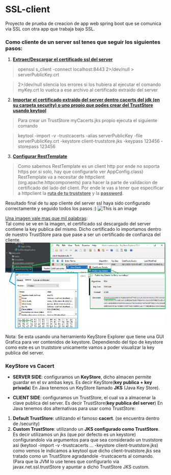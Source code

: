 # SSL-client
Proyecto de prueba de creacion de app web spring boot que se comunica via SSL con otra app que trabaja bajo SSL.

### Como cliente de un server ssl tenes que seguir los siguientes pasos:

1. <ins>**Extraer/Descargar el certificado ssl del server**</ins>  
> openssl s_client -connect localhost:8443 2>/dev/null > serverPublicKey.crt

> 2>/dev/null silencia los errores si los hubiera al ejecutar el comando  
>  myKey.crt lo vuelca a ese archivo al certificado extraido del server

2. <ins>**Importar el certificado extraido del server dentro cacerts del jdk (en su carpeta security) 
o uno propio que podes crear del TrustStore usando keytool**</ins>  

> Para crear un TrustStore myCacerts.jks propio ejecuta el siguiente comando  

> keytool -import -v -trustcacerts -alias serverPublicKey -file serverPublicKey.crt -keystore client-truststore.jks -keypass 123456 -storepass 123456

3. <ins>**Configurar RestTemplate**</ins>
> Como sabemos RestTemplate es un client http por ende no soporta https por si solo, hay que configurarlo ver AppConfig.class)
RestTemplate va a necesitar de httpclient (org.apache.httpcomponents) para hacer la parte de validacion de certificado del lado del client.
Por ende le vas a tener que especificar a httpclient la <ins>**ruta de tu truststore**</ins> y la <ins>**password**</ins>. 

Resultado final de tu app cliente del server ssl haya sido configurado correctamente y seguido todos los pasos :)
![This is an image](https://github.com/estebanbri/ssl-client/blob/master/resultado.png)

<ins>Una imagen vale mas que mil palabras</ins>:  
Tal como se ve en la imagen, el certificado ssl descargado del server contiene la key publica del mismo. Dicho certificado lo importamos dentro de nuestro TrustStore para que pase a ser un certificado de confianza del cliente. 
![This is an image](https://github.com/estebanbri/https-client/blob/master/truststore-detail.png)

Nota: Se esta usando una herramiento KeyStore Explorer que tiene una GUI Grafica para ver contenidos de keystore. Dependiendo del tipo de keystore como este es un truststore unicamente vamos a poder visualizar la key publica del server.

### KeyStore vs Cacert ###
- **SERVER SIDE**: configuramos un **KeyStore**, dicho almacen permite guardar en el sv ambas keys. Es decir KeyStore(**key publica + key privada**)
En Java tenemos un KeyStore llamado **JKS** (Java Key Store).

- **CLIENT SIDE**: configuramos un TrustStore, el cual va a almacenar la clave publica del server. Es decir TrustStore(**key publica del server**)
En Java tenemos dos alternativas para usar como TrustStore:
 1. **Default TrustStore**: utilizando el famoso **cacert**. (se encuentra dentro de /security)
 2. **Custom TrustStore**: utilizando un **JKS configurado como TrustStore**. Es decir utilizamos un jks (que por defecto es un keystore) configurandolo via argumentos  para que sea considerado un truststore asi (keytool -import -v -trustcacerts ...  -keystore client-truststore.jks) como vemos le indicamos a keytool que dicho    client-truststore.jks sea tratado como un TrustStore agradandole -trustcacerts al comando. (Para que la JVM lo use tenes que configurarlo via javax.net.ssl.trustStore  y apuntar a dicho TrustStore JKS custom.

